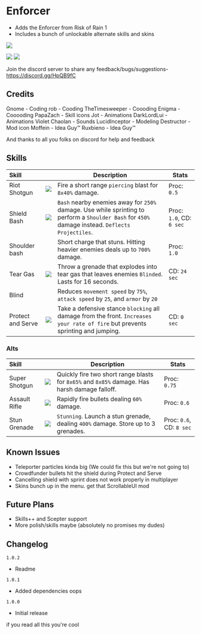 # Enforcer
- Adds the Enforcer from Risk of Rain 1
- Includes a bunch of unlockable alternate skills and skins

[![](https://i.imgur.com/GPy5UfP.png)]()

[![](https://i.imgur.com/lVOcJCY.png)]()
[![](https://i.imgur.com/wVL1Ilk.png)]()

Join the discord server to share any feedback/bugs/suggestions- https://discord.gg/HpQB9fC

## Credits
Gnome - Coding
rob - Cooding
TheTimesweeper - Coooding
Enigma - Cooooding
PapaZach - Skill icons
Jot - Animations
DarkLordLui - Animations
Violet Chaolan - Sounds
LucidInceptor - Modeling
Destructor - Mod icon
Moffein - Idea Guy™
Ruxbieno - Idea Guy™

And thanks to all you folks on discord for help and feedback

## Skills

| Skill | | Description | Stats |
|:-|-|------|----|
| Riot Shotgun | ![](https://cdn.discordapp.com/attachments/739696016755785859/749012471225778266/enforcer_primary.png) | Fire a short range `piercing` blast for `8x40%` damage. | Proc: `0.5` |
| Shield Bash | ![](https://cdn.discordapp.com/attachments/739696016755785859/749012605326065735/enforcer_secondary.png) | `Bash` nearby enemies away for `250%` damage. Use while sprinting to perform a `Shoulder Bash` for `450%` damage instead. `Deflects Projectiles`. | Proc: `1.0`, CD: `6 sec` |
| Shoulder bash | | Short charge that stuns. Hitting heavier enemies deals up to `700%` damage. | Proc: `1.0` |
| Tear Gas | ![](https://cdn.discordapp.com/attachments/739696016755785859/749012635990753351/enforcer_utility.png) | Throw a grenade that explodes into tear gas that leaves enemies `Blinded`. Lasts for 16 seconds. | CD: `24 sec` |
| Blind |  | Reduces `movement speed` by `75%`, `attack speed` by `25`, and `armor` by `20`|
| Protect and Serve | ![](https://cdn.discordapp.com/attachments/739696016755785859/749012722644942949/enforcer_shieldup.png) | Take a defensive stance `blocking` all damage from the front. `Increases your rate of fire` but prevents sprinting and jumping. | CD: `0 sec` |

### Alts

| Skill | | Description | Stats |
|:-|-|------|----|
| Super Shotgun | ![](https://cdn.discordapp.com/attachments/739696016755785859/749012506730692689/enforcer_primary2.png) | Quickly fire two short range blasts for `8x65%` and `8x85%` damage. Has harsh damage falloff. | Proc: `0.75` |
| Assault Rifle | ![](https://cdn.discordapp.com/attachments/739696016755785859/749012548543578212/enforcer_primary3.png) | Rapidly fire bullets dealing `60%` damage. | Proc: `0.6` |
| Stun Grenade | ![](https://cdn.discordapp.com/attachments/739696016755785859/749012675169747094/enforcer_utility2.png) | `Stunning`. Launch a stun grenade, dealing `400%` damage. Store up to 3 grenades. | Proc: `0.6`, CD: `8 sec` |


## Known Issues
- Teleporter particles kinda big (We could fix this but we're not going to)
- Crowdfunder bullets hit the shield during Protect and Serve 
- Cancelling shield with sprint does not work properly in multiplayer
- Skins bunch up in the menu. get that ScrollableUI mod 

## Future Plans
- Skills++ and Scepter support
- More polish/skills maybe (absolutely no promises my dudes)

## Changelog
`1.0.2`
- Readme

`1.0.1`
- Added dependencies oops

`1.0.0`
- Initial release

if you read all this you're cool